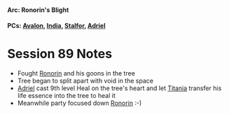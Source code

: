 #### Arc: Ronorin's Blight
#### PCs: [Avalon](PCs/Current/Avalon.md), [India](PCs/Current/India.md), [Stalfor](PCs/Current/Stalfor.md), [Adriel](PCs/Past/Adriel.md)

# Session 89 Notes
- Fought [Ronorin](NPCs/Deceased/Ronorin.md) and his goons in the tree
- Tree began to split apart with void in the space
- [Adriel](PCs/Past/Adriel.md) cast 9th level Heal on the tree's heart and let [Titania](NPCs/Living/Titania.md) transfer his life essence into the tree to heal it
- Meanwhile party focused down [Ronorin](NPCs/Deceased/Ronorin.md) :-)
